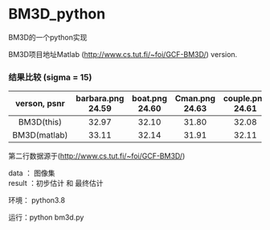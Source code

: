 # BM3D_python
BM3D的一个python实现

BM3D项目地址Matlab (http://www.cs.tut.fi/~foi/GCF-BM3D/)   version.

### 结果比较  (sigma = 15)


| verson, psnr | barbara.png 24.59  | boat.png 24.60 |  Cman.png 24.63 | couple.png 24.61 | fprint.png 24.59 | house.png 24.60 | Lena512.png  24.61 | man.png 24.61 | montage.png 24.61 | peppers.png 24.58 |
| :-: | :-: | :-: |:-: |:-: |:-: |:-: |:-: |:-: |:-: |:-: |
| BM3D(this) | 32.97 | 32.10 | 31.80 | 32.08 | 30.33 | 34.87 | 34.23 | 31.93 | 34.88 | 32.61 |
| BM3D(matlab) | 33.11 | 32.14 | 31.91 | 32.11|30.28|34.94|34.27|31.93|35.15 | 32.70|

第二行数据源于(http://www.cs.tut.fi/~foi/GCF-BM3D/) 

data ： 图像集  
result ：初步估计 和 最终估计

环境： python3.8 

运行：python bm3d.py